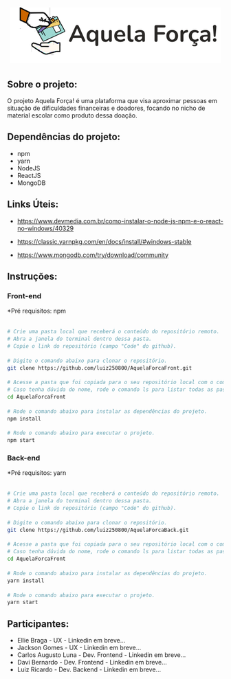 <h1 align="center">
    <img src="./src/images/imgLogoPerfil.svg">
</h1>

## Sobre o projeto:

O projeto Aquela Força! é uma plataforma que visa aproximar pessoas em situação de dificuldades financeiras e doadores, focando no nicho de material escolar como produto dessa doação.

## Dependências do projeto:

- npm
- yarn
- NodeJS
- ReactJS
- MongoDB

## Links Úteis:

- https://www.devmedia.com.br/como-instalar-o-node-js-npm-e-o-react-no-windows/40329

- https://classic.yarnpkg.com/en/docs/install/#windows-stable

- https://www.mongodb.com/try/download/community

## Instruções:

### Front-end
*Pré requisitos: npm
```bash

# Crie uma pasta local que receberá o conteúdo do repositório remoto.
# Abra a janela do terminal dentro dessa pasta.
# Copie o link do repositório (campo "Code" do github).

# Digite o comando abaixo para clonar o repositório.
git clone https://github.com/luiz250800/AquelaForcaFront.git

# Acesse a pasta que foi copiada para o seu repositório local com o comando cd nome-da-pasta. 
# Caso tenha dúvida do nome, rode o comando ls para listar todas as pastas.
cd AquelaForcaFront

# Rode o comando abaixo para instalar as dependências do projeto.
npm install

# Rode o comando abaixo para executar o projeto.
npm start

```

### Back-end
*Pré requisitos: yarn
```bash

# Crie uma pasta local que receberá o conteúdo do repositório remoto.
# Abra a janela do terminal dentro dessa pasta.
# Copie o link do repositório (campo "Code" do github).

# Digite o comando abaixo para clonar o repositório.
git clone https://github.com/luiz250800/AquelaForcaBack.git

# Acesse a pasta que foi copiada para o seu repositório local com o comando cd nome-da-pasta. 
# Caso tenha dúvida do nome, rode o comando ls para listar todas as pastas.
cd AquelaForcaFront

# Rode o comando abaixo para instalar as dependências do projeto.
yarn install

# Rode o comando abaixo para executar o projeto.
yarn start

```


## Participantes:

- Ellie Braga - UX - Linkedin em breve...
- Jackson Gomes - UX - Linkedin em breve...
- Carlos Augusto Luna - Dev. Frontend - Linkedin em breve...
- Davi Bernardo - Dev. Frontend - Linkedin em breve...
- Luiz Ricardo - Dev. Backend - Linkedin em breve...
